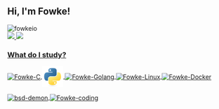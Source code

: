 ## Hi, I'm Fowke!
<img src="https://komarev.com/ghpvc/?username=fowkeio&style=flat&color=yellowgreen" alt="fowkeio"/> 
<div>
  <a href="https://github.com/fowkeio">
  <img height="160em" src="https://github-readme-stats.vercel.app/api?username=fowkeio&theme=gruvbox&show_icons=true" style="max-width:50%;"/>
  <img height="160em" src="https://github-readme-stats.vercel.app/api/top-langs/?username=fowkeio&layout=compact&langs_count=7&theme=gruvbox" style="max-width:50%;"/>
</div>

### What do I study?
  <div style="display: inline_block">
  <img align="center" alt="Fowke-C" height="48" width="48" src="https://cdn.jsdelivr.net/gh/devicons/devicon/icons/c/c-original.svg">
  <img align="center" alt="Fowke-Python" height="48" width="48" src="https://raw.githubusercontent.com/devicons/devicon/master/icons/python/python-original.svg">
  <img align="center" alt="Fowke-Golang" height="48" width="48" src="https://cdn.jsdelivr.net/gh/devicons/devicon/icons/go/go-original.svg">
  <img align="center" alt="Fowke-Linux" height="48" width="48" src="https://icongr.am/devicon/linux-original.svg">
  <img align="center" alt="Fowke-Docker" height="52" width="52" src="https://icongr.am/devicon/docker-original.svg">
  </div>
  <p><div>
    <img align="center" alt="bsd-demon" height="256" width="256" src="https://media.giphy.com/media/v1.Y2lkPTc5MGI3NjExemR0cGdvOTFub3Y1YXF4aHJ0MDkzZGlpenBncjhkcWJoZ3p4OWJ6cSZlcD12MV9pbnRlcm5hbF9naWZfYnlfaWQmY3Q9Zw/dDwicM3uFUqfC/giphy.gif">
    <img align="center" alt="Fowke-coding" src="https://media3.giphy.com/media/v1.Y2lkPTc5MGI3NjExc2FiNDNua2l5Z25nNWRlYXZyazdwMWtlbWhyaGdjMmQyemp1MWJ5ciZlcD12MV9pbnRlcm5hbF9naWZfYnlfaWQmY3Q9Zw/KmHueA88mFABT9GkkR/giphy.gif">
  </div></p>

